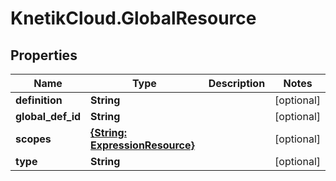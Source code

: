 # KnetikCloud.GlobalResource

## Properties
Name | Type | Description | Notes
------------ | ------------- | ------------- | -------------
**definition** | **String** |  | [optional] 
**global_def_id** | **String** |  | [optional] 
**scopes** | [**{String: ExpressionResource}**](ExpressionResource.md) |  | [optional] 
**type** | **String** |  | [optional] 


